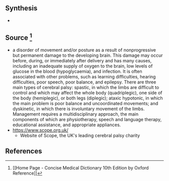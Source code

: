 ## Synthesis
- 
## Source [^1]
- a disorder of movement and/or posture as a result of nonprogressive but permanent damage to the developing brain. This damage may occur before, during, or immediately after delivery and has many causes, including an inadequate supply of oxygen to the brain, low levels of glucose in the blood (hypoglycaemia), and infection. It is often associated with other problems, such as learning difficulties, hearing difficulties, poor speech, poor balance, and epilepsy. There are three main types of cerebral palsy: spastic, in which the limbs are difficult to control and which may affect the whole body (quadriplegic), one side of the body (hemiplegic), or both legs (diplegic); ataxic hypotonic, in which the main problem is poor balance and uncoordinated movements; and dyskinetic, in which there is involuntary movement of the limbs. Management requires a multidisciplinary approach, the main components of which are physiotherapy, speech and language therapy, educational assistance, and appropriate appliances.
- https://www.scope.org.uk/
	- Website of Scope, the UK's leading cerebral palsy charity
## References

[^1]: [[Home Page - Concise Medical Dictionary 10th Edition by Oxford Reference]]